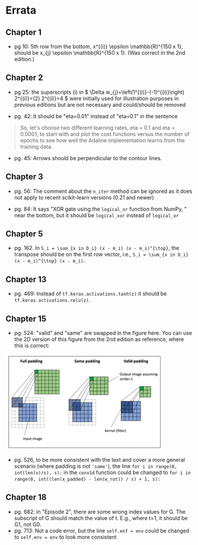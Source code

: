 # Errata

## Chapter 1

- pg 10: 5th row from the bottom, x^{(i)} \epsilon \mathbb{R}^{150 x 1}, should be x_{j} \epsilon \mathbb{R}^{150 x 1}. (Was correct in the 2nd edition.)

## Chapter 2

- pg 25: the superscripts (i) in $ \Delta w_{j}=\left(1^{(i)}-(-1)^{(i)}\right) 2^{(i)}=(2) 2^{(i)}=4 $ were initially used for illustration purposes in previous editions but are not necessary and could/should be removed

- pg. 42: It should be "eta=0.01" instead of "eta=0.1" in the sentence

> So, let's choose two different learning rates, eta = 0.1 and eta = 0.0001, to start with and plot the cost functions versus the number of epochs to see how well the Adaline implementation learns from the training data.

- pg. 45: Arrows should be perpendicular to the contour lines.

## Chapter 3

- pg. 56: The comment about the `n_iter` method can be ignored as it does not apply to recent scikit-learn versions (0.21 and newer)

- pg. 84: It says "XOR gate using the `logical_or` function from NumPy, " near the bottom, but it should be `logical_xor` instead of `logical_or`

## Chapter 5

- pg. 162. In `S_i = \sum_{x in D_i} (x - m_i) (x - m_i)^{\top}`, the transpose should be on the first row vector, i.e., `S_i = \sum_{x in D_i} (x - m_i)^{\top} (x - m_i)`.

## Chapter 13

- pg. 469: Instead of `tf.keras.activations.tanh(z)` it should be `tf.keras.activations.relu(z)`.

## Chapter 15

- pg. 524: "valid" and "same" are swapped in the figure here. You can use the 2D version of this figure from the 2nd edition as reference, where this is correct:

![](images/524-old.png)

- pg. 526, to be more consistent with the text and cover a more general scenario (where padding is not `'same'`), the line `for i in range(0, int(len(x)/s), s):` in the `conv1d` function could be changed to  `for i in range(0, int((len(x_padded) - len(w_rot)) / s) + 1, s):`

## Chapter 18

- pg. 682: in "Episode 2", there are some wrong index values for G. The subscript of G should match the value of t. E.g., where t=1, it should be G1, not G0.
- pg. 713: Not a code error, but the line `self.enf = env` could be changed to `self.env = env` to look more consistent
